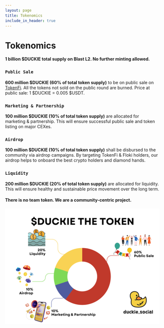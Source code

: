 ```yaml
---
layout: page
title: Tokenomics
include_in_header: true
---
```


# Tokenomics
**1 billion $DUCKIE total supply on Blast L2. No further minting allowed.**

### `Public Sale`
**600 million $DUCKIE (60% of total token supply)** to be on public sale on [TokenFi](https://tokenfi.com). All the tokens not sold on the public round are burned. Price at public sale: 1 $DUCKIE = 0.005 $USDT.

### `Marketing & Partnership`
**100 million $DUCKIE (10% of total token supply)** are allocated for marketing & partnership. This will ensure successful public sale and token listing on major CEXes.

### `Airdrop`
**100 million $DUCKIE (10% of total token supply)** shall be disbursed to the community via airdrop campaigns. By targeting TokenFi & Floki holders, our airdrop helps to onboard the best crypto holders and diamond hands.

### `Liquidity`
**200 million $DUCKIE (20% of total token supply)** are allocated for liquidity. This will ensure healthy and sustainable price movement over the long term.

#### There is no team token. We are a community-centric project.

![Tokenomics](/assets/tokenomics.png)

